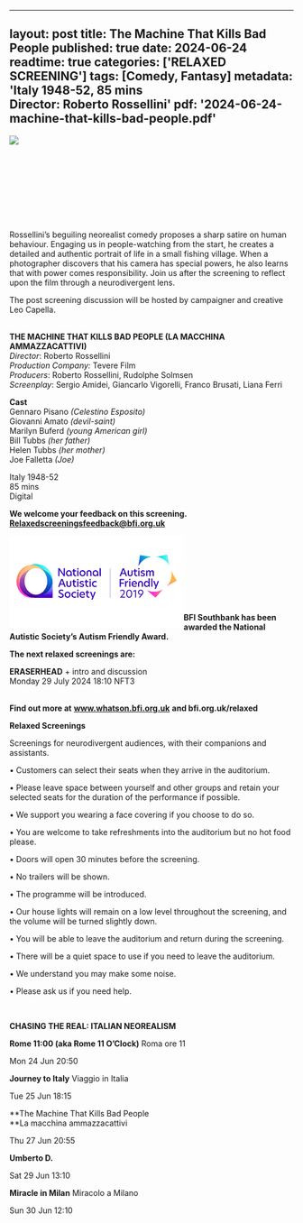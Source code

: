 
---
layout: post
title: The Machine That Kills Bad People
published: true
date: 2024-06-24
readtime: true
categories: ['RELAXED SCREENING']
tags: [Comedy, Fantasy]
metadata: 'Italy 1948-52, 85 mins<br> Director: Roberto Rossellini'
pdf: '2024-06-24-machine-that-kills-bad-people.pdf'
---

<img style="float: left;" src="/img/mtkbp.png"><br><br><br><br><br><br><br><br><br>


Rossellini’s beguiling neorealist comedy proposes a sharp satire on human behaviour. Engaging us in people-watching from the start, he creates a detailed and authentic portrait of life in a small fishing village. When a photographer discovers that his camera has special powers, he also learns that with power comes responsibility. Join us after the screening to reflect upon the film through a neurodivergent lens.

The post screening discussion will be hosted by campaigner and creative Leo Capella.
<br><br>


**THE MACHINE THAT KILLS BAD PEOPLE (LA MACCHINA AMMAZZACATTIVI)**  
_Director_: Roberto Rossellini  
_Production Company:_ Tevere Film  
_Producers_: Roberto Rossellini, Rudolphe Solmsen  
_Screenplay_: Sergio Amidei, Giancarlo Vigorelli, Franco Brusati, Liana Ferri  

**Cast**  
Gennaro Pisano _(Celestino Esposito)_  
Giovanni Amato _(devil-saint)_  
Marilyn Buferd _(young American girl)_  
Bill  Tubbs _(her father)_  
Helen Tubbs _(her mother)_  
Joe Falletta _(Joe)_  

Italy 1948-52  
85 mins  
Digital  


**We welcome your feedback on this screening. Relaxedscreeningsfeedback@bfi.org.uk**


<img style="float: left;" src="/img/autistic_society.png"><br><br><br><br><br><br><br><br>
**BFI Southbank has been awarded the National Autistic Society’s Autism Friendly Award.**


**The next relaxed screenings are:**<br> 

**ERASERHEAD** + intro and discussion<br>
Monday 29 July 2024 18:10 NFT3
<br><br>


**Find out more at**
**www.whatson.bfi.org.uk**
**and bfi.org.uk/relaxed**
<br>

**Relaxed Screenings**

Screenings for neurodivergent audiences, with their companions and assistants.

• Customers can select their seats when they arrive in the auditorium. 

• Please leave space between yourself and other groups and retain your selected seats for the duration of the performance if possible.

• We support you wearing a face covering if you choose to do so.

• You are welcome to take refreshments into the auditorium but no hot food please.

• Doors will open 30 minutes before the screening.

• No trailers will be shown.

• The programme will be introduced.

• Our house lights will remain on a low level throughout the screening, and the volume will be turned slightly down.

• You will be able to leave the auditorium and return during the screening.

• There will be a quiet space to use if you need to leave the auditorium.

• We understand you may make some noise.

• Please ask us if you need help.

<BR>


**CHASING THE REAL: ITALIAN NEOREALISM**

**Rome 11:00 (aka Rome 11 O’Clock)** Roma ore 11

Mon 24 Jun 20:50

**Journey to Italy** Viaggio in Italia

Tue 25 Jun 18:15

**The Machine That Kills Bad People  
**La macchina ammazzacattivi

Thu 27 Jun 20:55

**Umberto D.**

Sat 29 Jun 13:10

**Miracle in Milan** Miracolo a Milano

Sun 30 Jun 12:10
<!--stackedit_data:
eyJoaXN0b3J5IjpbLTEzMjY1ODgxMDIsLTQ2ODQ2MDk0N119
-->